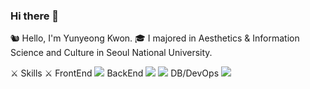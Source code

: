 ### Hi there 👋

🐿 Hello, I'm Yunyeong Kwon.
🎓 I majored in Aesthetics & Information Science and Culture in Seoul National University.

⚔ Skills ⚔
FrontEnd
<img src="https://img.shields.io/badge/React-61DAFB?style=flat-square&logo=React&logoColor=white"/>
BackEnd
<img src="https://img.shields.io/badge/SpringBoot-6DB33F?style=flat-square&logo=Spring boot&logoColor=white"/>
<img src="https://img.shields.io/badge/Django-092E20?style=flat-square&logo=Django&logoColor=white"/>
DB/DevOps
<img src="https://img.shields.io/badge/MongoDB-47A248?style=flat-square&logo=MongoDB&logoColor=white"/>
     


<!--
**ChipmunkForLove/ChipmunkForLove** is a ✨ _special_ ✨ repository because its `README.md` (this file) appears on your GitHub profile.

Here are some ideas to get you started:

- 🔭 I’m currently working on ...
- 🌱 I’m currently learning ...
- 👯 I’m looking to collaborate on ...
- 🤔 I’m looking for help with ...
- 💬 Ask me about ...
- 📫 How to reach me: ...
- 😄 Pronouns: ...
- ⚡ Fun fact: ...
-->
